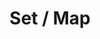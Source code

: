 ---
title: 'Set / Map'
technology: 'JavaScript'
description: 'Introducción a la técnica de compilación dinámica Just in Time.'
pubDate: 'Jul 22 2024'
heroImage: '/JavaScript.jpg'
---